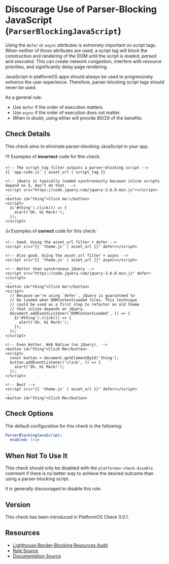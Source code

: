 # Discourage Use of Parser-Blocking JavaScript (`ParserBlockingJavaScript`)

Using the `defer` or `async` attributes is extremely important on script tags. When neither of those attributes are used, a script tag will block the construction and rendering of the DOM until the script is _loaded_, _parsed_ and _executed_. This can create network congestion, interfere with resource priorities, and significantly delay page rendering.

JavaScript in platformOS apps should always be used to progressively _enhance_ the user experience. Therefore, parser-blocking script tags should never be used.

As a general rule:
- Use `defer` if the order of execution matters.
- Use `async` if the order of execution does not matter.
- When in doubt, using either will provide 80/20 of the benefits.

## Check Details

This check aims to eliminate parser-blocking JavaScript in your app.

:-1: Examples of **incorrect** code for this check:

```liquid
<!-- The script_tag filter outputs a parser-blocking script -->
{{ 'app-code.js' | asset_url | script_tag }}

<!-- jQuery is typically loaded synchronously because inline scripts depend on $, don't do that. -->
<script src="https://code.jquery.com/jquery-3.6.0.min.js"></script>
...
<button id="thing">Click me!</button>
<script>
  $('#thing').click(() => {
    alert('Oh. Hi Mark!');
  });
</script>
```

:+1: Examples of **correct** code for this check:

```liquid
<!-- Good. Using the asset_url filter + defer -->
<script src="{{ 'theme.js' | asset_url }}" defer></script>

<!-- Also good. Using the asset_url filter + async -->
<script src="{{ 'theme.js' | asset_url }}" async></script>

<!-- Better than synchronous jQuery -->
<script src="https://code.jquery.com/jquery-3.6.0.min.js" defer></script>
...
<button id="thing">Click me!</button>
<script>
  // Because we're using `defer`, jQuery is guaranteed to
  // be loaded when DOMContentLoaded fires. This technique
  // could be used as a first step to refactor an old theme
  // that inline depends on jQuery.
  document.addEventListener('DOMContentLoaded', () => {
    $('#thing').click(() => {
      alert('Oh. Hi Mark!');
    });
  });
</script>

<!-- Even better. Web Native (no jQuery). -->
<button id="thing">Click Me</button>
<script>
  const button = document.getElementById('thing');
  button.addEventListener('click', () => {
    alert('Oh. Hi Mark!');
  });
</script>

<!-- Best -->
<script src="{{ 'theme.js' | asset_url }}" defer></script>
...
<button id="thing">Click Me</button>
```

## Check Options

The default configuration for this check is the following:

```yaml
ParserBlockingJavaScript:
  enabled: true
```

## When Not To Use It

This check should only be disabled with the `platformos-check-disable` comment if there is no better way to achieve the desired outcome than using a parser-blocking script.

It is generally discouraged to disable this rule.

## Version

This check has been introduced in PlatformOS Check 0.0.1.

## Resources

- [Lighthouse Render-Blocking Resources Audit][render-blocking]
- [Rule Source][codesource]
- [Documentation Source][docsource]

[render-blocking]: https://web.dev/render-blocking-resources/
[codesource]: /lib/platformos_check/checks/parser_blocking_javascript.rb
[docsource]: /docs/checks/parser_blocking_javascript.md
